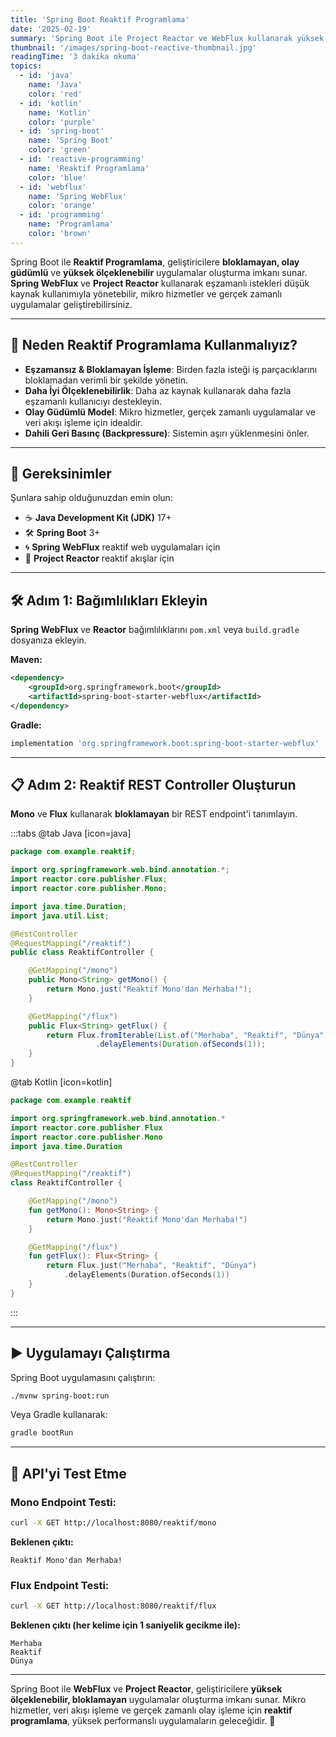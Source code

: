 ```yaml
---
title: 'Spring Boot Reaktif Programlama'
date: '2025-02-19'
summary: 'Spring Boot ile Project Reactor ve WebFlux kullanarak yüksek performanslı, eşzamanlı işleme sahip reaktif uygulamalar oluşturmayı öğrenin.'
thumbnail: '/images/spring-boot-reactive-thumbnail.jpg'
readingTime: '3 dakika okuma'
topics:
  - id: 'java'
    name: 'Java'
    color: 'red'
  - id: 'kotlin'
    name: 'Kotlin'
    color: 'purple'
  - id: 'spring-boot'
    name: 'Spring Boot'
    color: 'green'
  - id: 'reactive-programming'
    name: 'Reaktif Programlama'
    color: 'blue'
  - id: 'webflux'
    name: 'Spring WebFlux'
    color: 'orange'
  - id: 'programming'
    name: 'Programlama'
    color: 'brown'
---
```


Spring Boot ile **Reaktif Programlama**, geliştiricilere **bloklamayan, olay güdümlü** ve **yüksek ölçeklenebilir** uygulamalar oluşturma imkanı sunar. **Spring WebFlux** ve **Project Reactor** kullanarak eşzamanlı istekleri düşük kaynak kullanımıyla yönetebilir, mikro hizmetler ve gerçek zamanlı uygulamalar geliştirebilirsiniz.

---

## 🌟 Neden Reaktif Programlama Kullanmalıyız?

- **Eşzamansız & Bloklamayan İşleme**: Birden fazla isteği iş parçacıklarını bloklamadan verimli bir şekilde yönetin.
- **Daha İyi Ölçeklenebilirlik**: Daha az kaynak kullanarak daha fazla eşzamanlı kullanıcıyı destekleyin.
- **Olay Güdümlü Model**: Mikro hizmetler, gerçek zamanlı uygulamalar ve veri akışı işleme için idealdir.
- **Dahili Geri Basınç (Backpressure)**: Sistemin aşırı yüklenmesini önler.

---

## 🌟 Gereksinimler

Şunlara sahip olduğunuzdan emin olun:

- ☕ **Java Development Kit (JDK)** 17+
- 🛠 **Spring Boot** 3+
- 🌀 **Spring WebFlux** reaktif web uygulamaları için
- 🔌 **Project Reactor** reaktif akışlar için

---

## 🛠️ Adım 1: Bağımlılıkları Ekleyin

**Spring WebFlux** ve **Reactor** bağımlılıklarını `pom.xml` veya `build.gradle` dosyanıza ekleyin.

**Maven:**

```xml
<dependency>
    <groupId>org.springframework.boot</groupId>
    <artifactId>spring-boot-starter-webflux</artifactId>
</dependency>
```

**Gradle:**

```groovy
implementation 'org.springframework.boot:spring-boot-starter-webflux'
```

---

## 📋 Adım 2: Reaktif REST Controller Oluşturun

**Mono** ve **Flux** kullanarak **bloklamayan** bir REST endpoint'i tanımlayın.

:::tabs
@tab Java [icon=java]

```java
package com.example.reaktif;

import org.springframework.web.bind.annotation.*;
import reactor.core.publisher.Flux;
import reactor.core.publisher.Mono;

import java.time.Duration;
import java.util.List;

@RestController
@RequestMapping("/reaktif")
public class ReaktifController {

    @GetMapping("/mono")
    public Mono<String> getMono() {
        return Mono.just("Reaktif Mono'dan Merhaba!");
    }

    @GetMapping("/flux")
    public Flux<String> getFlux() {
        return Flux.fromIterable(List.of("Merhaba", "Reaktif", "Dünya"))
                   .delayElements(Duration.ofSeconds(1));
    }
}
```

@tab Kotlin [icon=kotlin]

```kotlin
package com.example.reaktif

import org.springframework.web.bind.annotation.*
import reactor.core.publisher.Flux
import reactor.core.publisher.Mono
import java.time.Duration

@RestController
@RequestMapping("/reaktif")
class ReaktifController {

    @GetMapping("/mono")
    fun getMono(): Mono<String> {
        return Mono.just("Reaktif Mono'dan Merhaba!")
    }

    @GetMapping("/flux")
    fun getFlux(): Flux<String> {
        return Flux.just("Merhaba", "Reaktif", "Dünya")
            .delayElements(Duration.ofSeconds(1))
    }
}
```

:::

---

## ▶️ Uygulamayı Çalıştırma

Spring Boot uygulamasını çalıştırın:

```bash
./mvnw spring-boot:run
```

Veya Gradle kullanarak:

```bash
gradle bootRun
```

---

## 🧪 API'yi Test Etme

### Mono Endpoint Testi:

```bash
curl -X GET http://localhost:8080/reaktif/mono
```

**Beklenen çıktı:**

```plaintext
Reaktif Mono'dan Merhaba!
```

### Flux Endpoint Testi:

```bash
curl -X GET http://localhost:8080/reaktif/flux
```

**Beklenen çıktı (her kelime için 1 saniyelik gecikme ile):**

```plaintext
Merhaba
Reaktif
Dünya
```

---

Spring Boot ile **WebFlux** ve **Project Reactor**, geliştiricilere **yüksek ölçeklenebilir, bloklamayan** uygulamalar oluşturma imkanı sunar. Mikro hizmetler, veri akışı işleme ve gerçek zamanlı olay işleme için **reaktif programlama**, yüksek performanslı uygulamaların geleceğidir. 🚀
